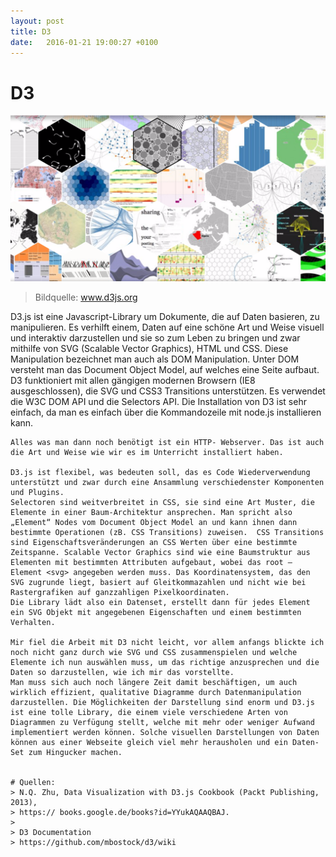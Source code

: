```yaml
---
layout: post
title: D3
date:   2016-01-21 19:00:27 +0100
---
```

# D3
![Screenshot from D3](/assets/d3.png)

> Bildquelle: www.d3js.org

D3.js ist eine Javascript-Library um Dokumente, die auf Daten basieren, zu manipulieren. Es verhilft einem, Daten auf eine schöne Art und Weise visuell und interaktiv darzustellen und sie so zum Leben zu bringen und zwar mithilfe von SVG (Scalable Vector Graphics), HTML und CSS. Diese Manipulation bezeichnet man auch als DOM Manipulation. Unter DOM versteht man das Document Object Model, auf welches eine Seite aufbaut.
D3 funktioniert mit allen gängigen modernen Browsern (IE8 ausgeschlossen), die SVG und CSS3 Transitions unterstützen. Es verwendet die W3C DOM API und die Selectors API.
Die Installation von D3 ist sehr einfach, da man es einfach über die Kommandozeile mit node.js installieren kann. 
```npm install d3
Alles was man dann noch benötigt ist ein HTTP- Webserver. Das ist auch die Art und Weise wie wir es im Unterricht installiert haben.

D3.js ist flexibel, was bedeuten soll, das es Code Wiederverwendung unterstützt und zwar durch eine Ansammlung verschiedenster Komponenten und Plugins.
Selectoren sind weitverbreitet in CSS, sie sind eine Art Muster, die Elemente in einer Baum-Architektur ansprechen. Man spricht also „Element“ Nodes vom Document Object Model an und kann ihnen dann bestimmte Operationen (zB. CSS Transitions) zuweisen.  CSS Transitions sind Eigenschaftsveränderungen an CSS Werten über eine bestimmte Zeitspanne. Scalable Vector Graphics sind wie eine Baumstruktur aus Elementen mit bestimmten Attributen aufgebaut, wobei das root – Element <svg> angegeben werden muss. Das Koordinatensystem, das den SVG zugrunde liegt, basiert auf Gleitkommazahlen und nicht wie bei Rastergrafiken auf ganzzahligen Pixelkoordinaten.
Die Library lädt also ein Datenset, erstellt dann für jedes Element ein SVG Objekt mit angegebenen Eigenschaften und einem bestimmten Verhalten.

Mir fiel die Arbeit mit D3 nicht leicht, vor allem anfangs blickte ich noch nicht ganz durch wie SVG und CSS zusammenspielen und welche Elemente ich nun auswählen muss, um das richtige anzusprechen und die Daten so darzustellen, wie ich mir das vorstellte.
Man muss sich auch noch längere Zeit damit beschäftigen, um auch wirklich effizient, qualitative Diagramme durch Datenmanipulation darzustellen. Die Möglichkeiten der Darstellung sind enorm und D3.js ist eine tolle Library, die einem viele verschiedene Arten von Diagrammen zu Verfügung stellt, welche mit mehr oder weniger Aufwand implementiert werden können. Solche visuellen Darstellungen von Daten können aus einer Webseite gleich viel mehr herausholen und ein Daten-Set zum Hingucker machen.


# Quellen:
> N.Q. Zhu, Data Visualization with D3.js Cookbook (Packt Publishing, 2013), 
> https:// books.google.de/books?id=YYukAQAAQBAJ.
>
> D3 Documentation
> https://github.com/mbostock/d3/wiki